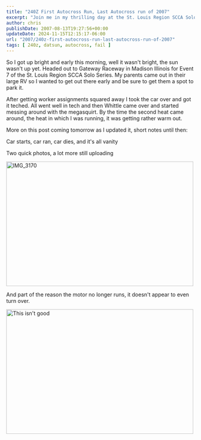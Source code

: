 ```yaml
---
title: "240Z First Autocross Run, Last Autocross run of 2007"
excerpt: "Join me in my thrilling day at the St. Louis Region SCCA Solo Series Event 7 with car troubles, a heating race and more, !!"
author: chris
publishDate: 2007-08-13T19:27:56+00:00
updateDate: 2024-11-15T12:15:17-06:00
url: "2007/240z-first-autocross-run-last-autocross-run-of-2007"
tags: [ 240z, datsun, autocross, fail ]
---
```


So I got up bright and early this morning, well it wasn't bright, the sun wasn't up yet. Headed out to Gateway Raceway in Madison Illinois for Event 7 of the St. Louis Region SCCA Solo Series. My parents came out in their large 
RV so I wanted to get out there early and be sure to get them a spot to park it.

After getting worker assignments squared away I took the car over and got it teched. All went well in tech and then Whittle came over and started messing around with the megasquirt. By the time the second heat came around, the heat in which I was running, it was getting rather warm out.

More on this post coming tomorrow as I updated it, short notes until then:

Car starts, car ran, car dies, and it's all vanity

Two quick photos, a lot more still uploading

<img height="333" alt="IMG_3170" src="https://farm2.static.flickr.com/1161/1100604624_2d15cd212e.jpg?v=0" width="500" />

And part of the reason the motor no longer runs, it doesn't appear to even turn over.

<img height="333" alt="This isn't good" src="https://farm2.static.flickr.com/1201/1099418479_1f547da43b.jpg?v=0" width="500" />

